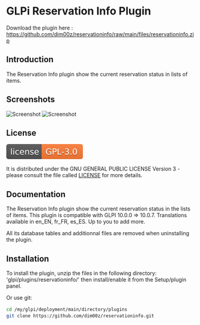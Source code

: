 # GLPi Reservation Info Plugin

Download the plugin here : https://github.com/dim00z/reservationinfo/raw/main/files/reservationinfo.zip

## Introduction

The Reservation Info plugin show the current reservation status in lists of items.

## Screenshots

![Screenshot](./misc/xxxxxxxxx.png)
![Screenshot](./misc/yyyyyyyyy.png)

## License

![license](./misc/GPLv3.0.svg)

It is distributed under the GNU GENERAL PUBLIC LICENSE Version 3 - please consult the file called [LICENSE](https://raw.githubusercontent.com/dim00z/reservationinfo/main/LICENSE) for more details.

## Documentation

The Reservation Info plugin show the current reservation status in the lists of items.
This plugin is compatible with GLPI 10.0.0 => 10.0.7. Translations available in en_EN, fr_FR, es_ES. Up to you to add more.

All its database tables and additionnal files are removed when uninstalling the plugin.

## Installation

To install the plugin, unzip the files in the following directory:
'glpi/plugins/reservationinfo/'
then install/enable it from the Setup/plugin panel.

Or use git:

```sh
cd /my/glpi/deployment/main/directory/plugins
git clone https://github.com/dim00z/reservationinfo.git
```
